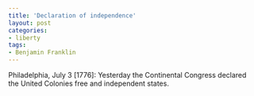 ```yaml
---
title: 'Declaration of independence'
layout: post
categories:
- liberty
tags:
- Benjamin Franklin
---
```


Philadelphia, July 3 \[1776\]: Yesterday the Continental Congress declared the United Colonies free and independent states.